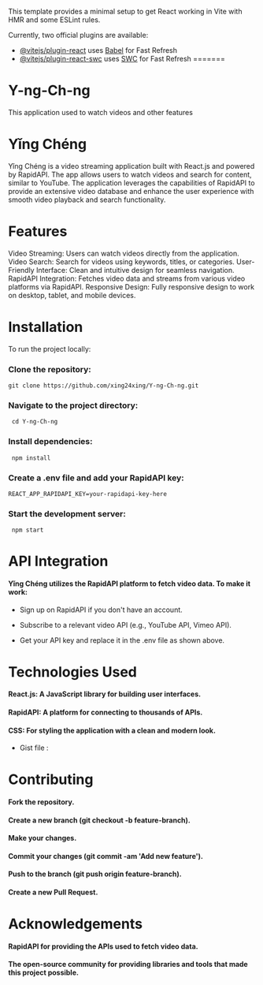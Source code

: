 This template provides a minimal setup to get React working in Vite with HMR and some ESLint rules.

Currently, two official plugins are available:

- [@vitejs/plugin-react](https://github.com/vitejs/vite-plugin-react/blob/main/packages/plugin-react/README.md) uses [Babel](https://babeljs.io/) for Fast Refresh
- [@vitejs/plugin-react-swc](https://github.com/vitejs/vite-plugin-react-swc) uses [SWC](https://swc.rs/) for Fast Refresh
=======
# Y-ng-Ch-ng
This application used to watch videos and other features

# Yǐng Chéng
Yǐng Chéng is a video streaming application built with React.js and powered by RapidAPI. The app allows users to watch videos and search for content, similar to YouTube. The application leverages the capabilities of RapidAPI to provide an extensive video database and enhance the user experience with smooth video playback and search functionality.

# Features
Video Streaming: Users can watch videos directly from the application.
Video Search: Search for videos using keywords, titles, or categories.
User-Friendly Interface: Clean and intuitive design for seamless navigation.
RapidAPI Integration: Fetches video data and streams from various video platforms via RapidAPI.
Responsive Design: Fully responsive design to work on desktop, tablet, and mobile devices.

# Installation
To run the project locally:

### Clone the repository:

    git clone https://github.com/xing24xing/Y-ng-Ch-ng.git

### Navigate to the project directory:

     cd Y-ng-Ch-ng

### Install dependencies:

     npm install

### Create a .env file and add your RapidAPI key:

    REACT_APP_RAPIDAPI_KEY=your-rapidapi-key-here

### Start the development server:

     npm start

# API Integration

#### Yǐng Chéng utilizes the RapidAPI platform to fetch video data. To make it work:

- Sign up on RapidAPI if you don't have an account.

- Subscribe to a relevant video API (e.g., YouTube API, Vimeo API).

- Get your API key and replace it in the .env file as shown above.

# Technologies Used

#### React.js: A JavaScript library for building user interfaces.
#### RapidAPI: A platform for connecting to thousands of APIs.
#### CSS: For styling the application with a clean and modern look.
  - Gist file : <script src="https://gist.github.com/xing24xing/2ef84ef03dee08c7dc47c3b6694b3bd7.js"></script>

# Contributing
#### Fork the repository.
#### Create a new branch (git checkout -b feature-branch).
#### Make your changes.
#### Commit your changes (git commit -am 'Add new feature').
#### Push to the branch (git push origin feature-branch).
#### Create a new Pull Request.

# Acknowledgements
#### RapidAPI for providing the APIs used to fetch video data.
#### The open-source community for providing libraries and tools that made this project possible.



